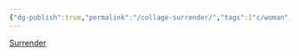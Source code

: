 ```yaml
---
{"dg-publish":true,"permalink":"/collage-surrender/","tags":["c/woman","c/cross","c/abstract","c/smoke","c/red","c/water"],"created":"2024-01-05T09:05:56.384-05:00","updated":"2024-01-05T09:06:51.672-05:00"}
---
```



[Surrender](https://www.instagram.com/p/CbK5CDxuNdD/)

